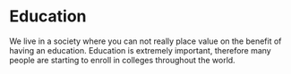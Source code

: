 # Education
We live in a society where you can not really place value on the benefit of having an education. Education is extremely important, therefore many people are starting to enroll in colleges throughout the world.
